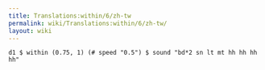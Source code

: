 ```yaml
---
title: Translations:within/6/zh-tw
permalink: wiki/Translations:within/6/zh-tw/
layout: wiki
---
```


    d1 $ within (0.75, 1) (# speed "0.5") $ sound "bd*2 sn lt mt hh hh hh hh"
